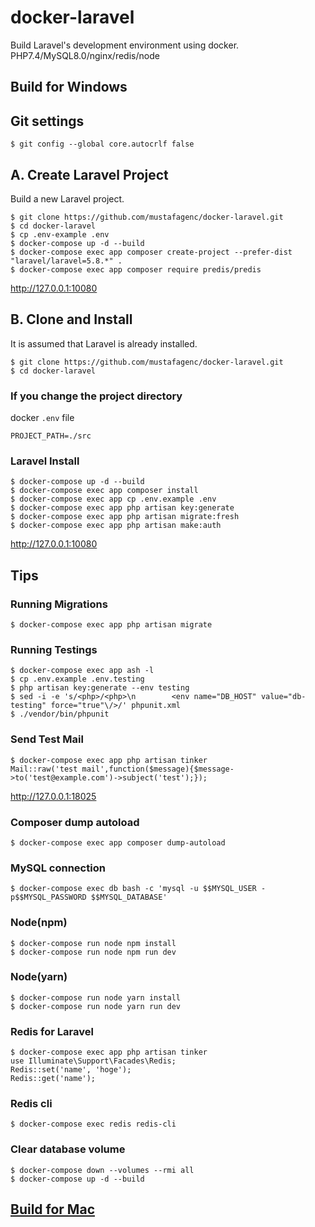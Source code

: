 # docker-laravel

Build Laravel's development environment using docker.
PHP7.4/MySQL8.0/nginx/redis/node

## Build for Windows

## Git settings

```
$ git config --global core.autocrlf false
```

## A. Create Laravel Project

Build a new Laravel project.

```
$ git clone https://github.com/mustafagenc/docker-laravel.git
$ cd docker-laravel
$ cp .env-example .env
$ docker-compose up -d --build
$ docker-compose exec app composer create-project --prefer-dist "laravel/laravel=5.8.*" .
$ docker-compose exec app composer require predis/predis
```

http://127.0.0.1:10080

## B. Clone and Install

It is assumed that Laravel is already installed.

```
$ git clone https://github.com/mustafagenc/docker-laravel.git
$ cd docker-laravel
```

### If you change the project directory

docker `.env` file

```
PROJECT_PATH=./src
```

### Laravel Install

```
$ docker-compose up -d --build
$ docker-compose exec app composer install
$ docker-compose exec app cp .env.example .env
$ docker-compose exec app php artisan key:generate
$ docker-compose exec app php artisan migrate:fresh
$ docker-compose exec app php artisan make:auth
```

http://127.0.0.1:10080

## Tips

### Running Migrations

```
$ docker-compose exec app php artisan migrate
```

### Running Testings

```
$ docker-compose exec app ash -l
$ cp .env.example .env.testing
$ php artisan key:generate --env testing
$ sed -i -e 's/<php>/<php>\n        <env name="DB_HOST" value="db-testing" force="true"\/>/' phpunit.xml
$ ./vendor/bin/phpunit
```

### Send Test Mail

```
$ docker-compose exec app php artisan tinker
Mail::raw('test mail',function($message){$message->to('test@example.com')->subject('test');});
```

http://127.0.0.1:18025

### Composer dump autoload

```
$ docker-compose exec app composer dump-autoload
```

### MySQL connection

```
$ docker-compose exec db bash -c 'mysql -u $$MYSQL_USER -p$$MYSQL_PASSWORD $$MYSQL_DATABASE'
```

### Node(npm)

```
$ docker-compose run node npm install
$ docker-compose run node npm run dev
```

### Node(yarn)

```
$ docker-compose run node yarn install
$ docker-compose run node yarn run dev
```

### Redis for Laravel

```
$ docker-compose exec app php artisan tinker
use Illuminate\Support\Facades\Redis;
Redis::set('name', 'hoge');
Redis::get('name');
```

### Redis cli

```
$ docker-compose exec redis redis-cli
```

### Clear database volume

```
$ docker-compose down --volumes --rmi all
$ docker-compose up -d --build
```


## [Build for Mac](https://github.com/ucan-lab/docker-laravel/wiki/Build-for-Mac)
